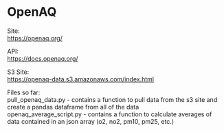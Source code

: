 # OpenAQ

Site:
<br>
https://openaq.org/

API:
<br>
https://docs.openaq.org/

S3 Site:
<br>
https://openaq-data.s3.amazonaws.com/index.html

Files so far:
<br>
pull_openaq_data.py - contains a function to pull data from the s3 site and create a pandas dataframe from all of the data
<br>
openaq_average_script.py - contains a function to calculate averages of data contained in an json array (o2, no2, pm10, pm25, etc.)
